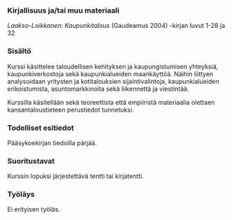 ### Kirjallisuus ja/tai muu materiaali

_Laakso-Loikkanen: Kaupunkitalous_ (Gaudeamus 2004) -kirjan luvut 1-28 ja 32

### Sisältö

Kurssi käsittelee taloudellisen kehityksen ja kaupungistumisen yhteyksiä, kaupunkiverkostoja sekä kaupunkialueiden maankäyttöä. Näihin liittyen analysoidaan yritysten ja kotitalouksien sijaintivalintoja, kaupunkialueiden erikoistumista, asuntomarkkinoita sekä liikennettä ja viestintää.

Kurssilla käsitellään sekä teoreettista että empiiristä materiaalia olettaen kansantaloustieteen perustiedot tunnetuksi.

### Todelliset esitiedot

Pääsykoekirjan tiedoilla pärjää.

### Suoritustavat

Kurssin lopuksi järjestettävä tentti tai kirjatentti.

### Työläys

Ei erityisen työläs.
